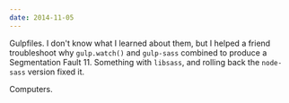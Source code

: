 ```yaml
---
date: 2014-11-05
---
```


Gulpfiles. I don't know what I learned about them, but I helped a friend
troubleshoot why `gulp.watch()` and `gulp-sass` combined to produce
a Segmentation Fault 11. Something with `libsass`, and rolling back the
`node-sass` version fixed it.

Computers.

